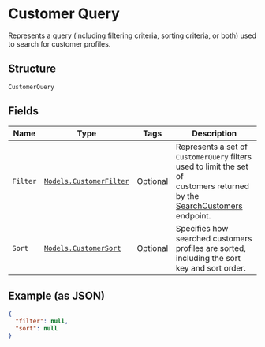 
# Customer Query

Represents a query (including filtering criteria, sorting criteria, or both) used to search
for customer profiles.

## Structure

`CustomerQuery`

## Fields

| Name | Type | Tags | Description |
|  --- | --- | --- | --- |
| `Filter` | [`Models.CustomerFilter`](../../doc/models/customer-filter.md) | Optional | Represents a set of `CustomerQuery` filters used to limit the set of<br>customers returned by the [SearchCustomers](../../doc/api/customers.md#search-customers) endpoint. |
| `Sort` | [`Models.CustomerSort`](../../doc/models/customer-sort.md) | Optional | Specifies how searched customers profiles are sorted, including the sort key and sort order. |

## Example (as JSON)

```json
{
  "filter": null,
  "sort": null
}
```

